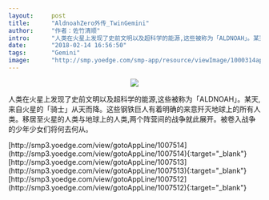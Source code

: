 ```yaml
---
layout:     post
title:      "AldnoahZero外传_TwinGemini"
author:     "作者：佐竹清顺"
intro:      "人类在火星上发现了史前文明以及超科学的能源,这些被称为「ALDNOAH」。某天,来自火星的「骑士」从天而降。这些钢铁巨人有着明确的来意歼灭地球上的所有人类。移居至火星的人类与地球上的人类,两个阵营间的战争就此展开。被卷入战争的少年少女们将何去何从。"
date:       "2018-02-14 16:56:50"
tags:       "Gemini"
image:      "http://smp.yoedge.com/smp-app/resource/viewImage/1000314appline.png"
---
```

<div style="text-align: center">
<p><img src="http://smp.yoedge.com/smp-app/resource/viewImage/1000314appline.png"/></p>
</div>
<p class="post-meta">
<span>人类在火星上发现了史前文明以及超科学的能源,这些被称为「ALDNOAH」。某天,来自火星的「骑士」从天而降。这些钢铁巨人有着明确的来意歼灭地球上的所有人类。移居至火星的人类与地球上的人类,两个阵营间的战争就此展开。被卷入战争的少年少女们将何去何从。</span>
</p>
[http://smp3.yoedge.com/view/gotoAppLine/1007514](http://smp3.yoedge.com/view/gotoAppLine/1007514){:target="_blank"}
[http://smp3.yoedge.com/view/gotoAppLine/1007513](http://smp3.yoedge.com/view/gotoAppLine/1007513){:target="_blank"}
[http://smp3.yoedge.com/view/gotoAppLine/1007512](http://smp3.yoedge.com/view/gotoAppLine/1007512){:target="_blank"}


